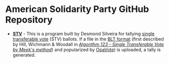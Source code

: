 # American Solidarity Party GitHub Repository #
* **[STV](stv)** - This is a program built by Desmond Silveira for tallying [single transferable vote](https://en.wikipedia.org/wiki/Single_transferable_vote) (STV) ballots.  If a file in the [BLT format](https://code.google.com/archive/p/droop/wikis/BltFileFormat.wiki) (first described by Hill, Wichmann & Woodall in *[Algorithm 123 - Single Transferable Vote by Meek's method](http://www.dia.govt.nz/diawebsite.NSF/Files/meekm/$file/meekm.pdf)*) and popularized by [OpaVote](https://www.opavote.com/)) is uploaded, a tally is generated.
